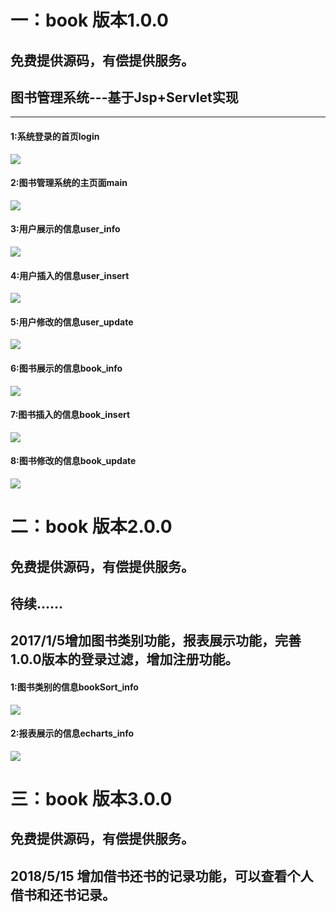 # 一：book 版本1.0.0
## 免费提供源码，有偿提供服务。
## 图书管理系统---基于Jsp+Servlet实现
***
#### 1:系统登录的首页login
![](https://github.com/MRbie/book/blob/master/WebContent/resource/images/login.png)
#### 2:图书管理系统的主页面main
![](https://github.com/MRbie/book/blob/master/WebContent/resource/images/library_show.png)
#### 3:用户展示的信息user_info
![](https://github.com/MRbie/book/blob/master/WebContent/resource/images/user_info.png)
#### 4:用户插入的信息user_insert
![](https://github.com/MRbie/book/blob/master/WebContent/resource/images/user_insert.png)
#### 5:用户修改的信息user_update
![](https://github.com/MRbie/book/blob/master/WebContent/resource/images/user_update.png)
#### 6:图书展示的信息book_info
![](https://github.com/MRbie/book/blob/master/WebContent/resource/images/book_info.png)
#### 7:图书插入的信息book_insert
![](https://github.com/MRbie/book/blob/master/WebContent/resource/images/book_insert.png)
#### 8:图书修改的信息book_update
![](https://github.com/MRbie/book/blob/master/WebContent/resource/images/book_update.png)


# 二：book 版本2.0.0
## 免费提供源码，有偿提供服务。
## 待续...... 
## 2017/1/5增加图书类别功能，报表展示功能，完善1.0.0版本的登录过滤，增加注册功能。
#### 1:图书类别的信息bookSort_info
![](https://github.com/MRbie/book/blob/master/WebContent/resource/images/bookSort.png)
#### 2:报表展示的信息echarts_info
![](https://github.com/MRbie/book/blob/master/WebContent/resource/images/echarts.png)


# 三：book 版本3.0.0
## 免费提供源码，有偿提供服务。
## 2018/5/15 增加借书还书的记录功能，可以查看个人借书和还书记录。



